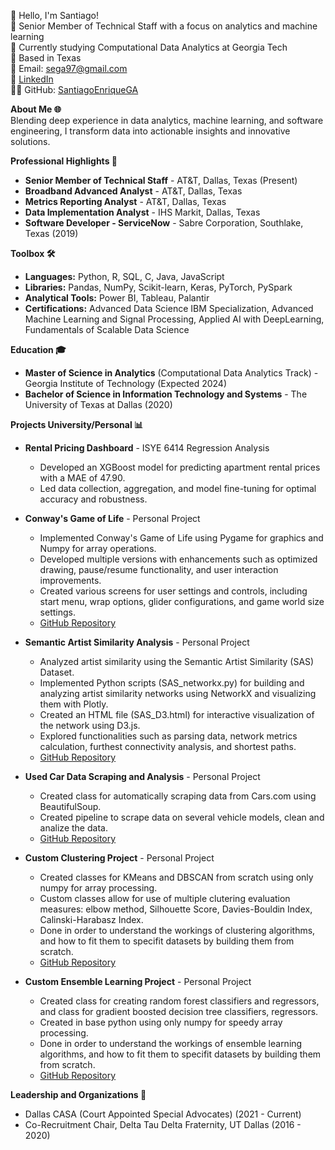 👋 Hello, I'm Santiago!  
🚀 Senior Member of Technical Staff with a focus on analytics and machine learning  
🏫 Currently studying Computational Data Analytics at Georgia Tech  
📍 Based in Texas  
📧 Email: sega97@gmail.com  
🔗 [LinkedIn](https://www.linkedin.com/in/santiago-e-gonzalez/)  
👨‍💻 GitHub: [SantiagoEnriqueGA](https://github.com/SantiagoEnriqueGA)  

**About Me 🌐**  
Blending deep experience in data analytics, machine learning, and software engineering, I transform data into actionable insights and innovative solutions.

**Professional Highlights 🌟**  
* **Senior Member of Technical Staff** - AT&T, Dallas, Texas (Present)
* **Broadband Advanced Analyst** - AT&T, Dallas, Texas
* **Metrics Reporting Analyst** - AT&T, Dallas, Texas
* **Data Implementation Analyst** - IHS Markit, Dallas, Texas 
* **Software Developer - ServiceNow** - Sabre Corporation, Southlake, Texas (2019)

**Toolbox 🛠️**
* **Languages:** Python, R, SQL, C, Java, JavaScript  
* **Libraries:** Pandas, NumPy, Scikit-learn, Keras, PyTorch, PySpark
* **Analytical Tools:** Power BI, Tableau, Palantir
* **Certifications:** Advanced Data Science IBM Specialization, Advanced Machine Learning and Signal Processing, Applied AI with DeepLearning, Fundamentals of Scalable Data Science

**Education 🎓**  
* **Master of Science in Analytics** (Computational Data Analytics Track) - Georgia Institute of Technology (Expected 2024)    
* **Bachelor of Science in Information Technology and Systems** - The University of Texas at Dallas (2020)  

**Projects University/Personal 📊**  
* **Rental Pricing Dashboard** - ISYE 6414 Regression Analysis
  * Developed an XGBoost model for predicting apartment rental prices with a MAE of 47.90.
  * Led data collection, aggregation, and model fine-tuning for optimal accuracy and robustness.

* **Conway's Game of Life** - Personal Project 
  * Implemented Conway's Game of Life using Pygame for graphics and Numpy for array operations.
  * Developed multiple versions with enhancements such as optimized drawing, pause/resume functionality, and user interaction improvements.
  * Created various screens for user settings and controls, including start menu, wrap options, glider configurations, and game world size settings.
  * [GitHub Repository](https://github.com/SantiagoEnriqueGA/gameOfLife)

* **Semantic Artist Similarity Analysis** - Personal Project 
  * Analyzed artist similarity using the Semantic Artist Similarity (SAS) Dataset.
  * Implemented Python scripts (SAS_networkx.py) for building and analyzing artist similarity networks using NetworkX and visualizing them with Plotly.
  * Created an HTML file (SAS_D3.html) for interactive visualization of the network using D3.js.
  * Explored functionalities such as parsing data, network metrics calculation, furthest connectivity analysis, and shortest paths.
  * [GitHub Repository](https://github.com/SantiagoEnriqueGA/artist_similarity_network)

* **Used Car Data Scraping and Analysis** - Personal Project
  * Created class for automatically scraping data from Cars.com using BeautifulSoup. 
  * Created pipeline to scrape data on several vehicle models, clean and analize the data.
  * [GitHub Repository](https://github.com/SantiagoEnriqueGA/used_car_price_visualization)

* **Custom Clustering Project** - Personal Project
  * Created classes for KMeans and DBSCAN from scratch using only numpy for array processing.
  * Custom classes allow for use of multiple clutering evaluation measures: elbow method, Silhouette Score, Davies-Bouldin Index, Calinski-Harabasz Index.
  *  Done in order to understand the workings of clustering algorithms, and how to fit them to specifit datasets by building them from scratch.
  *  [GitHub Repository](https://github.com/SantiagoEnriqueGA/custom_clustering)
  
* **Custom Ensemble Learning Project** - Personal Project
  * Created class for creating random forest classifiers and regressors, and class for gradient boosted decision tree classifiers, regressors.
  * Created in base python using only numpy for speedy array processing.
  * Done in order to understand the workings of ensemble learning algorithms, and how to fit them to specifit datasets by building them from scratch.
  *  [GitHub Repository](https://github.com/SantiagoEnriqueGA/custom_ensemble_learning)

**Leadership and Organizations 🏅**  
* Dallas CASA (Court Appointed Special Advocates) (2021 - Current)
* Co-Recruitment Chair, Delta Tau Delta Fraternity, UT Dallas (2016 - 2020)



